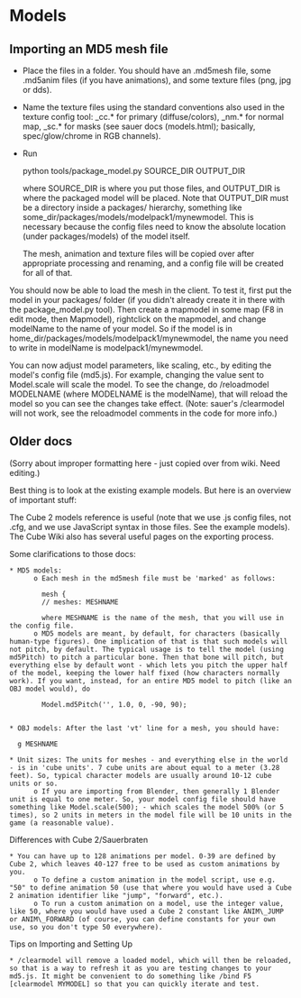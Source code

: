 Models
======

Importing an MD5 mesh file
--------------------------

* Place the files in a folder. You should have an .md5mesh file, some .md5anim files (if you have animations), and some texture files (png, jpg or dds).
* Name the texture files using the standard conventions also used in the texture config tool: \_cc.* for primary (diffuse/colors), \_nm.* for normal map, \_sc.* for masks (see sauer docs (models.html); basically, spec/glow/chrome in RGB channels).
* Run

    python tools/package\_model.py SOURCE\_DIR OUTPUT\_DIR

  where SOURCE\_DIR is where you put those files, and OUTPUT\_DIR is where the packaged model will be placed. Note that OUTPUT\_DIR must be a directory inside a packages/ hierarchy, something like some\_dir/packages/models/modelpack1/mynewmodel. This is necessary because the config files need to know the absolute location (under packages/models) of the model itself.

  The mesh, animation and texture files will be copied over after appropriate processing and renaming, and a config file will be created for all of that.

You should now be able to load the mesh in the client. To test it, first put the model in your packages/ folder (if you didn't already create it in there with the package\_model.py tool). Then create a mapmodel in some map (F8 in edit mode, then Mapmodel), rightclick on the mapmodel, and change modelName to the name of your model. So if the model is in home\_dir/packages/models/modelpack1/mynewmodel, the name you need to write in modelName is modelpack1/mynewmodel.

You can now adjust model parameters, like scaling, etc., by editing the model's config file (md5.js). For example, changing the value sent to Model.scale will scale the model. To see the change, do /reloadmodel MODELNAME (where MODELNAME is the modelName), that will reload the model so you can see the changes take effect. (Note: sauer's /clearmodel will not work, see the reloadmodel comments in the code for more info.)


Older docs
----------

(Sorry about improper formatting here - just copied over from wiki. Need editing.)

Best thing is to look at the existing example models. But here is an overview of important stuff:

The Cube 2 models reference is useful (note that we use .js config files, not .cfg, and we use JavaScript syntax in those files. See the example models). The Cube Wiki also has several useful pages on the exporting process.

Some clarifications to those docs:

    * MD5 models:
          o Each mesh in the md5mesh file must be 'marked' as follows:

            mesh {
            // meshes: MESHNAME

            where MESHNAME is the name of the mesh, that you will use in the config file.
          o MD5 models are meant, by default, for characters (basically human-type figures). One implication of that is that such models will not pitch, by default. The typical usage is to tell the model (using md5Pitch) to pitch a particular bone. Then that bone will pitch, but everything else by default wont - which lets you pitch the upper half of the model, keeping the lower half fixed (how characters normally work). If you want, instead, for an entire MD5 model to pitch (like an OBJ model would), do

            Model.md5Pitch('', 1.0, 0, -90, 90);


    * OBJ models: After the last 'vt' line for a mesh, you should have:

      g MESHNAME

    * Unit sizes: The units for meshes - and everything else in the world - is in 'cube units'. 7 cube units are about equal to a meter (3.28 feet). So, typical character models are usually around 10-12 cube units or so.
          o If you are importing from Blender, then generally 1 Blender unit is equal to one meter. So, your model config file should have something like Model.scale(500); - which scales the model 500% (or 5 times), so 2 units in meters in the model file will be 10 units in the game (a reasonable value).


Differences with Cube 2/Sauerbraten

    * You can have up to 128 animations per model. 0-39 are defined by Cube 2, which leaves 40-127 free to be used as custom animations by you.
          o To define a custom animation in the model script, use e.g. "50" to define animation 50 (use that where you would have used a Cube 2 animation identifier like "jump", "forward", etc.).
          o To run a custom animation on a model, use the integer value, like 50, where you would have used a Cube 2 constant like ANIM\_JUMP or ANIM\_FORWARD (of course, you can define constants for your own use, so you don't type 50 everywhere).


Tips on Importing and Setting Up

    * /clearmodel will remove a loaded model, which will then be reloaded, so that is a way to refresh it as you are testing changes to your md5.js. It might be convenient to do something like /bind F5 [clearmodel MYMODEL] so that you can quickly iterate and test.

